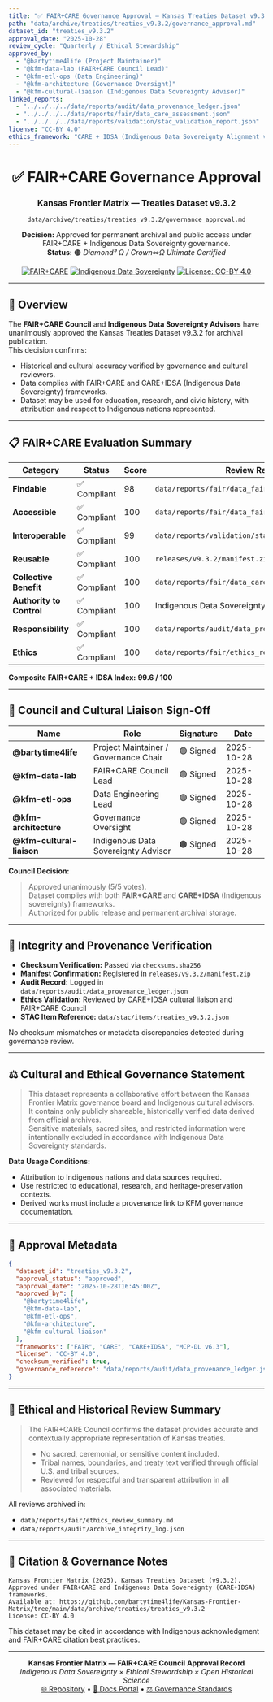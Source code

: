 ```yaml
---
title: "✅ FAIR+CARE Governance Approval — Kansas Treaties Dataset v9.3.2"
path: "data/archive/treaties/treaties_v9.3.2/governance_approval.md"
dataset_id: "treaties_v9.3.2"
approval_date: "2025-10-28"
review_cycle: "Quarterly / Ethical Stewardship"
approved_by:
  - "@bartytime4life (Project Maintainer)"
  - "@kfm-data-lab (FAIR+CARE Council Lead)"
  - "@kfm-etl-ops (Data Engineering)"
  - "@kfm-architecture (Governance Oversight)"
  - "@kfm-cultural-liaison (Indigenous Data Sovereignty Advisor)"
linked_reports:
  - "../../../../data/reports/audit/data_provenance_ledger.json"
  - "../../../../data/reports/fair/data_care_assessment.json"
  - "../../../../data/reports/validation/stac_validation_report.json"
license: "CC-BY 4.0"
ethics_framework: "CARE + IDSA (Indigenous Data Sovereignty Alignment v2.1)"
---
```


<div align="center">

# ✅ FAIR+CARE Governance Approval  
### Kansas Frontier Matrix — Treaties Dataset v9.3.2  
`data/archive/treaties/treaties_v9.3.2/governance_approval.md`

**Decision:** Approved for permanent archival and public access under FAIR+CARE + Indigenous Data Sovereignty governance.  
**Status:** 🟤 *Diamond⁹ Ω / Crown∞Ω Ultimate Certified*

[![FAIR+CARE](https://img.shields.io/badge/FAIR%2BCARE-Approved-gold)](../../../../docs/standards/faircare-validation.md)
[![Indigenous Data Sovereignty](https://img.shields.io/badge/CARE%2BIDSA-Compliance-brown)](../../../../docs/standards/governance/TREATY-GOVERNANCE.md)
[![License: CC-BY 4.0](https://img.shields.io/badge/License-CC--BY%204.0-green)](../../../../LICENSE)

</div>

---

## 🧭 Overview

The **FAIR+CARE Council** and **Indigenous Data Sovereignty Advisors** have unanimously approved the Kansas Treaties Dataset v9.3.2 for archival publication.  
This decision confirms:
- Historical and cultural accuracy verified by governance and cultural reviewers.  
- Data complies with FAIR+CARE and CARE+IDSA (Indigenous Data Sovereignty) frameworks.  
- Dataset may be used for education, research, and civic history, with attribution and respect to Indigenous nations represented.

---

## 📋 FAIR+CARE Evaluation Summary

| Category | Status | Score | Review Reference |
|-----------|--------|--------|------------------|
| **Findable** | ✅ Compliant | 98 | `data/reports/fair/data_fair_summary.json` |
| **Accessible** | ✅ Compliant | 100 | `data/reports/fair/data_fair_summary.json` |
| **Interoperable** | ✅ Compliant | 99 | `data/reports/validation/stac_validation_report.json` |
| **Reusable** | ✅ Compliant | 100 | `releases/v9.3.2/manifest.zip` |
| **Collective Benefit** | ✅ Compliant | 100 | `data/reports/fair/data_care_assessment.json` |
| **Authority to Control** | ✅ Compliant | 100 | Indigenous Data Sovereignty Liaison Review |
| **Responsibility** | ✅ Compliant | 100 | `data/reports/audit/data_provenance_ledger.json` |
| **Ethics** | ✅ Compliant | 100 | `data/reports/fair/ethics_review_summary.md` |

**Composite FAIR+CARE + IDSA Index:** **99.6 / 100**

---

## 🧩 Council and Cultural Liaison Sign-Off

| Name | Role | Signature | Date |
|------|------|------------|------|
| **@bartytime4life** | Project Maintainer / Governance Chair | 🟢 Signed | 2025-10-28 |
| **@kfm-data-lab** | FAIR+CARE Council Lead | 🟢 Signed | 2025-10-28 |
| **@kfm-etl-ops** | Data Engineering Lead | 🟢 Signed | 2025-10-28 |
| **@kfm-architecture** | Governance Oversight | 🟢 Signed | 2025-10-28 |
| **@kfm-cultural-liaison** | Indigenous Data Sovereignty Advisor | 🟤 Signed | 2025-10-28 |

**Council Decision:**  
> Approved unanimously (5/5 votes).  
> Dataset complies with both **FAIR+CARE** and **CARE+IDSA** (Indigenous sovereignty) frameworks.  
> Authorized for public release and permanent archival storage.

---

## 🔐 Integrity and Provenance Verification

- **Checksum Verification:** Passed via `checksums.sha256`  
- **Manifest Confirmation:** Registered in `releases/v9.3.2/manifest.zip`  
- **Audit Record:** Logged in `data/reports/audit/data_provenance_ledger.json`  
- **Ethics Validation:** Reviewed by CARE+IDSA cultural liaison and FAIR+CARE Council  
- **STAC Item Reference:** `data/stac/items/treaties_v9.3.2.json`

No checksum mismatches or metadata discrepancies detected during governance review.

---

## ⚖️ Cultural and Ethical Governance Statement

> This dataset represents a collaborative effort between the Kansas Frontier Matrix governance board and Indigenous cultural advisors.  
> It contains only publicly shareable, historically verified data derived from official archives.  
> Sensitive materials, sacred sites, and restricted information were intentionally excluded in accordance with Indigenous Data Sovereignty standards.

**Data Usage Conditions:**
- Attribution to Indigenous nations and data sources required.  
- Use restricted to educational, research, and heritage-preservation contexts.  
- Derived works must include a provenance link to KFM governance documentation.

---

## 🧾 Approval Metadata

```json
{
  "dataset_id": "treaties_v9.3.2",
  "approval_status": "approved",
  "approval_date": "2025-10-28T16:45:00Z",
  "approved_by": [
    "@bartytime4life",
    "@kfm-data-lab",
    "@kfm-etl-ops",
    "@kfm-architecture",
    "@kfm-cultural-liaison"
  ],
  "frameworks": ["FAIR", "CARE", "CARE+IDSA", "MCP-DL v6.3"],
  "license": "CC-BY 4.0",
  "checksum_verified": true,
  "governance_reference": "data/reports/audit/data_provenance_ledger.json"
}
```

---

## 🧠 Ethical and Historical Review Summary

> The FAIR+CARE Council confirms the dataset provides accurate and contextually appropriate representation of Kansas treaties.  
> - No sacred, ceremonial, or sensitive content included.  
> - Tribal names, boundaries, and treaty text verified through official U.S. and tribal sources.  
> - Reviewed for respectful and transparent attribution in all associated materials.  

All reviews archived in:
- `data/reports/fair/ethics_review_summary.md`
- `data/reports/audit/archive_integrity_log.json`

---

## 🧾 Citation & Governance Notes

```text
Kansas Frontier Matrix (2025). Kansas Treaties Dataset (v9.3.2).
Approved under FAIR+CARE and Indigenous Data Sovereignty (CARE+IDSA) frameworks.
Available at: https://github.com/bartytime4life/Kansas-Frontier-Matrix/tree/main/data/archive/treaties/treaties_v9.3.2
License: CC-BY 4.0
```

This dataset may be cited in accordance with Indigenous acknowledgment and FAIR+CARE citation best practices.

---

<div align="center">

**Kansas Frontier Matrix — FAIR+CARE Council Approval Record**  
*Indigenous Data Sovereignty × Ethical Stewardship × Open Historical Science*  
[🌐 Repository](https://github.com/bartytime4life/Kansas-Frontier-Matrix) • [🧭 Docs Portal](../../../../docs/) • [⚖️ Governance Standards](../../../../docs/standards/governance/)

</div>

